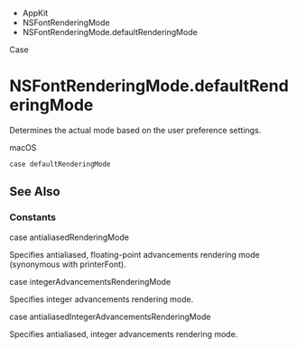 

- AppKit
- NSFontRenderingMode
-  NSFontRenderingMode.defaultRenderingMode 

Case

# NSFontRenderingMode.defaultRenderingMode

Determines the actual mode based on the user preference settings.

macOS

``` source
case defaultRenderingMode
```

## See Also

### Constants

case antialiasedRenderingMode

Specifies antialiased, floating-point advancements rendering mode (synonymous with printerFont).

case integerAdvancementsRenderingMode

Specifies integer advancements rendering mode.

case antialiasedIntegerAdvancementsRenderingMode

Specifies antialiased, integer advancements rendering mode.

